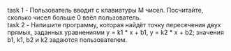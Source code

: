 task 1 - Пользователь вводит с клавиатуры M чисел. Посчитайте, сколько чисел больше 0 ввёл пользователь.<br>
task 2 - Напишите программу, которая найдёт точку пересечения двух прямых, заданных уравнениями y = k1 * x + b1, y = k2 * x + b2; значения b1, k1, b2 и k2 задаются пользователем.
